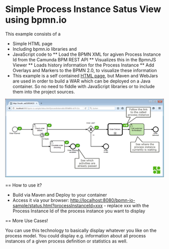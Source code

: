 Simple Process Instance Satus View using bpmn.io
=========================

This example consists of a 

* Simple HTML page
* Including bpmn.io libraries and 
* JavaScript code to 
** Load the BPMN XML for agiven Process Instance Id from the Camunda BPM REST API
** Visualizes this in the BpmnJS Viewer
** Loads history information for the Process Instance
** Add Overlays and Markers to the BPMN 2.0, to visualize these information
* This example is a self contained [HTML page](src\main\webapp\status.html), but Maven and WebJars are used in order to build a WAR which can be deployed on a Java container. So no need to fiddle with JavaScript libraries or to include them into the project sources.

![screenshot](screenshot.png)


== How to use it?

* Build via Maven and Deploy to your container
* Access it via your browser: [http://localhost:8080/bpmn-io-sample/status.html?processInstanceId=xxx](http://localhost:8080/bpmn-io-sample/status.html?processInstanceId=xxx) - replace xxx with the Process Instance Id of the process instance you want to display


== More Use Cases!

You can use this technology to basically display whatever you like on the process model. You could display e.g. information about all process instances of a given process definition or statistics as well.